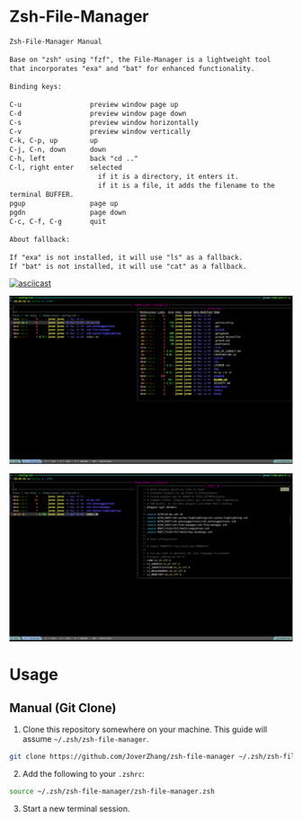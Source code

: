 # Zsh-File-Manager

```
Zsh-File-Manager Manual

Base on "zsh" using "fzf", the File-Manager is a lightweight tool
that incorporates "exa" and "bat" for enhanced functionality.

Binding keys:

C-u                 preview window page up
C-d                 preview window page down
C-s                 preview window horizontally
C-v                 preview window vertically
C-k, C-p, up        up
C-j, C-n, down      down
C-h, left           back "cd .."
C-l, right enter    selected
                      if it is a directory, it enters it.
                      if it is a file, it adds the filename to the terminal BUFFER.
pgup                page up
pgdn                page down
C-c, C-f, C-g       quit

About fallback:

If "exa" is not installed, it will use "ls" as a fallback.
If "bat" is not installed, it will use "cat" as a fallback.
```

[![asciicast](https://asciinema.org/a/572883.svg)](https://asciinema.org/a/572883)

![selected directory](https://raw.githubusercontent.com/JoverZhang/zsh-file-manager/resources/zsh-file-manager-1.png)

![selected file](https://raw.githubusercontent.com/JoverZhang/zsh-file-manager/resources/zsh-file-manager-2.png)

# Usage

## Manual (Git Clone)

1. Clone this repository somewhere on your machine. This guide will assume `~/.zsh/zsh-file-manager`.

```sh
git clone https://github.com/JoverZhang/zsh-file-manager ~/.zsh/zsh-file-manager
```

2. Add the following to your `.zshrc`:

```sh
source ~/.zsh/zsh-file-manager/zsh-file-manager.zsh
```

3. Start a new terminal session.
